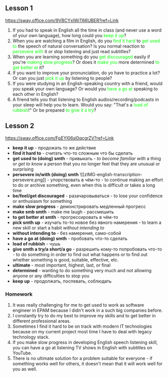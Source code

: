 
## Lesson 1
https://sway.office.com/9VBCYxIWiT66UBER?ref=Link

1. If you had to speak in English all the time in class (and never use a word of your own language), how long could you <span style="color:lime">keep it up</span>?
2. When you are watching a film in English, do you <span style="color:lime">find it hard</span> to <span style="color:lime">get used to</span> the speech of natural conversation? Is you normal reaction to <span style="color:lime">persevere with</span> it or stop listening and just read subtitles?
3. When you are learning something do you <span style="color:lime">get discouraged</span> easily if you're <span style="color:lime">making slow progress</span>? Or does it <span style="color:lime">make you</span> more determined <span style="color:lime">to get better at</span> it?
4. If you want to improve your pronunciation, do yo have to practice a lot? Or can you just <span style="color:lime">pick it up</span> by listening to people?
5. If you were studying in an English-speaking country with a friend, would you speak your own language? Or would you <span style="color:lime">have a go at</span> speaking to each other in English?
6. A friend tells you that listening to English audios/recording/podcasts in your sleep will help you to learn. Would you say: "That's a <span style="color:lime">load of rubbish</span>!" Or be prepared <span style="color:lime">to give it a try</span>?

## Lesson 2
https://sway.office.com/FpEYl06sl0qcgrZV?ref=Link

- **keep it up** - продожать то же действие
- **find it hard to**  - считать что-то сложным что бы сделать
- **get used to (doing) smth** - привыкать - _to become familiar with_ a thing or _get to know_ a person that you no longer feel that they are unusual or surprising 
- **persevere in/with (doing) smth** ![[zIMG-english-transcription-persevere.png]] - упорствовать в чём-то - to continue making an effort to do or archive something, even when this is difficult or takes a long time
- **be/feel/get discouraged** - разачаровываться - to lose your confidence or enthusiasm for something
- **make slow progress** - демонстрировать медленный прогресс
- **make smb smth** - make me laugh - рассмешить
- **to get better at smth** - прогрессировать в чём-то
- **pick smth up** - изучать то-то новое без явного намерения - to learn a new skill or start a habit _without intending to_
- **without intending to** - без намерения, само-собой
- **have a go at (doing) smth** - пробовать что-то сделать
- **load of rubbish** - чушь
- **give smth a try/a short/a go** - разрешить кому-то попробовать что-то - to do something in order to find out what happens or to find out whether something is good, suitable, effective, etc.
- **ultimate** - most important, highest, last, or final
- **determined** - wanting to do something very much and not allowing anyone or any difficulties to stop you
- **keep up** - продолжать, поспевать, соблюдать

### Homework

1. It was really challenging for me to get used to work as software engineer in EPAM because I didn't work in a such big companies before.
2. I constantly try to do my best to improve my skills and to get better in different professional areas.
3. Sometimes I find it hard to be on track with modern IT technologies because on my current project most time I have to deal with legacy technology stack.
4. If you make slow progress in developing English speech listening skill, you can have a go at listening TV shows in English with subtitles on YouTube.
5. There is no ultimate solution for a problem suitable for everyone - if something works well for others, it doesn't mean that it will work well for you as well.
